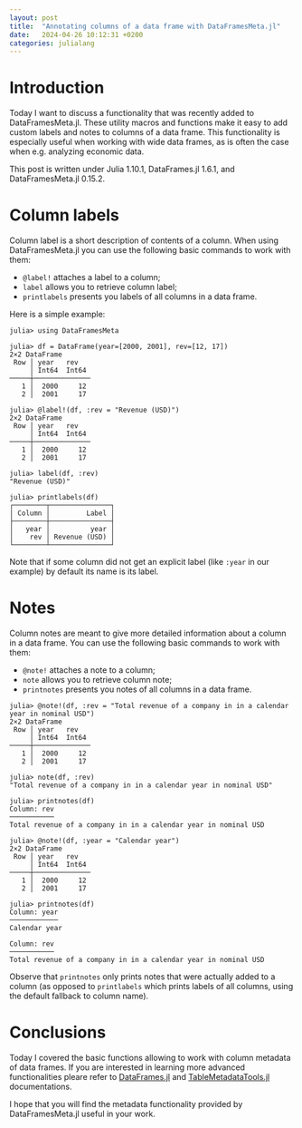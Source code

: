 ```yaml
---
layout: post
title:  "Annotating columns of a data frame with DataFramesMeta.jl"
date:   2024-04-26 10:12:31 +0200
categories: julialang
---
```


# Introduction

Today I want to discuss a functionality that was recently added to DataFramesMeta.jl.
These utility macros and functions make it easy to add custom labels and notes to columns
of a data frame. This functionality is especially useful when working with wide data frames,
as is often the case when e.g. analyzing economic data.

This post is written under Julia 1.10.1, DataFrames.jl 1.6.1, and DataFramesMeta.jl 0.15.2.

# Column labels

Column label is a short description of contents of a column.
When using DataFramesMeta.jl you can use the following basic commands to work with them:

* `@label!` attaches a label to a column;
* `label` allows you to retrieve column label;
* `printlabels` presents you labels of all columns in a data frame.

Here is a simple example:

```
julia> using DataFramesMeta

julia> df = DataFrame(year=[2000, 2001], rev=[12, 17])
2×2 DataFrame
 Row │ year   rev
     │ Int64  Int64
─────┼──────────────
   1 │  2000     12
   2 │  2001     17

julia> @label!(df, :rev = "Revenue (USD)")
2×2 DataFrame
 Row │ year   rev
     │ Int64  Int64
─────┼──────────────
   1 │  2000     12
   2 │  2001     17

julia> label(df, :rev)
"Revenue (USD)"

julia> printlabels(df)
┌────────┬───────────────┐
│ Column │         Label │
├────────┼───────────────┤
│   year │          year │
│    rev │ Revenue (USD) │
└────────┴───────────────┘
```

Note that if some column did not get an explicit label (like `:year` in our example)
by default its name is its label.

# Notes

Column notes are meant to give more detailed information about a column in a data frame.
You can use the following basic commands to work with them:

* `@note!` attaches a note to a column;
* `note` allows you to retrieve column note;
* `printnotes` presents you notes of all columns in a data frame.

```
julia> @note!(df, :rev = "Total revenue of a company in in a calendar year in nominal USD")
2×2 DataFrame
 Row │ year   rev
     │ Int64  Int64
─────┼──────────────
   1 │  2000     12
   2 │  2001     17

julia> note(df, :rev)
"Total revenue of a company in in a calendar year in nominal USD"

julia> printnotes(df)
Column: rev
───────────
Total revenue of a company in in a calendar year in nominal USD

julia> @note!(df, :year = "Calendar year")
2×2 DataFrame
 Row │ year   rev
     │ Int64  Int64
─────┼──────────────
   1 │  2000     12
   2 │  2001     17

julia> printnotes(df)
Column: year
────────────
Calendar year

Column: rev
───────────
Total revenue of a company in in a calendar year in nominal USD
```

Observe that `printnotes` only prints notes that were actually added to
a column (as opposed to `printlabels` which prints labels of all columns,
using the default fallback to column name).

# Conclusions

Today I covered the basic functions allowing to work with column
metadata of data frames. If you are interested in learning more
advanced functionalities pleare refer to [DataFrames.jl][docs]
and [TableMetadataTools.jl][tmt] documentations.

I hope that you will find the metadata functionality provided by
DataFramesMeta.jl useful in your work.

[docs]: https://dataframes.juliadata.org/stable/lib/metadata/
[tmt]: https://github.com/JuliaData/TableMetadataTools.jl

